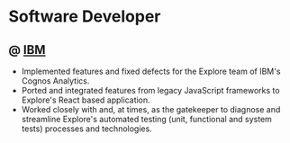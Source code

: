 # Software Developer
## @ [IBM](https://www.ibm.com/products/cognos-analytics)
- Implemented features and fixed defects for the Explore team of IBM's Cognos Analytics.
- Ported and integrated features from legacy JavaScript frameworks to Explore's React based application.
- Worked closely with and, at times, as the gatekeeper to diagnose and streamline Explore's automated testing (unit, functional and system tests) processes and technologies.